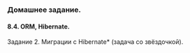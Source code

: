 ### Домашнее задание.

#### 8.4. ORM, Hibernate.

Задание 2. Миграции c Hibernate* (задача со звёздочкой).